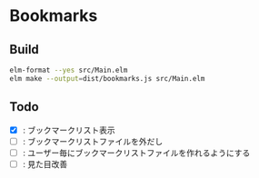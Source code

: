 # Bookmarks

## Build

```sh
elm-format --yes src/Main.elm
elm make --output=dist/bookmarks.js src/Main.elm
```

## Todo

- [x] : ブックマークリスト表示
- [ ] : ブックマークリストファイルを外だし
- [ ] : ユーザー毎にブックマークリストファイルを作れるようにする
- [ ] : 見た目改善
